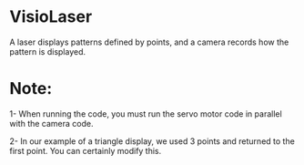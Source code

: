 # VisioLaser
A laser displays patterns defined by points, and a camera records how the pattern is displayed.

# Note:

1- When running the code, you must run the servo motor code in parallel with the camera code.

2- In our example of a triangle display, we used 3 points and returned to the first point. You can certainly modify this.
